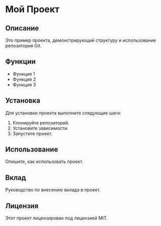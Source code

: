 # Мой Проект

## Описание
Это пример проекта, демонстрирующий структуру и использование репозитория Git.

## Функции
- Функция 1
- Функция 2
- Функция 3

## Установка
Для установки проекта выполните следующие шаги:
1. Клонируйте репозиторий.
2. Установите зависимости.
3. Запустите проект.

## Использование
Опишите, как использовать проект.

## Вклад
Руководство по внесению вклада в проект.

## Лицензия
Этот проект лицензирован под лицензией MIT.
